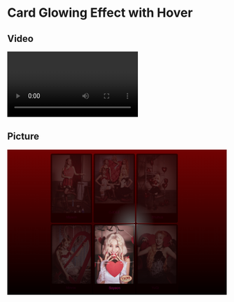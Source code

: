 # Card Glowing Effect with Hover

## Video

<video controls>
  <source src="img&vid/gidle_card_video.mp4" type="video/mp4" />
</video>

## Picture

![img](img&vid/img1.png)

